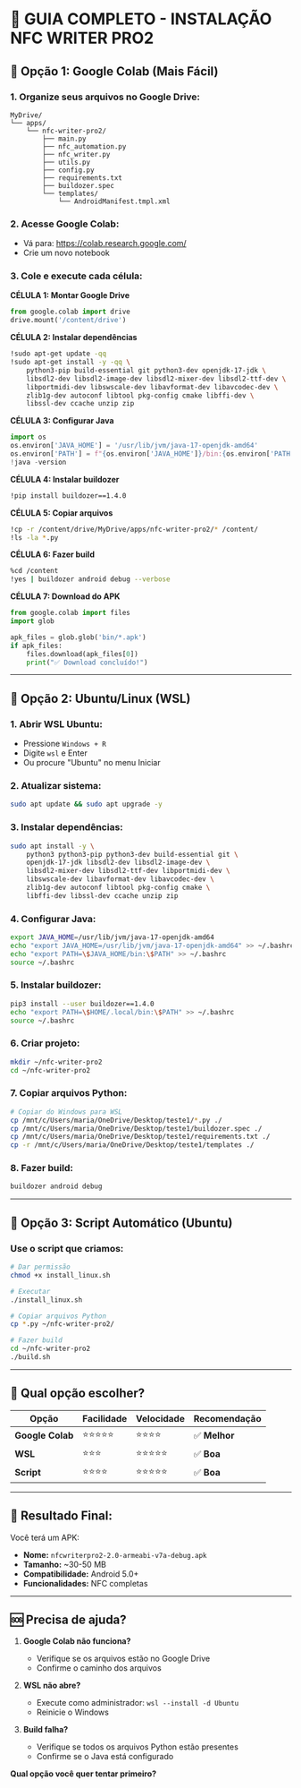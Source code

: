 # 🚀 GUIA COMPLETO - INSTALAÇÃO NFC WRITER PRO2

## 📱 **Opção 1: Google Colab (Mais Fácil)**

### 1. **Organize seus arquivos no Google Drive:**
```
MyDrive/
└── apps/
    └── nfc-writer-pro2/
        ├── main.py
        ├── nfc_automation.py
        ├── nfc_writer.py
        ├── utils.py
        ├── config.py
        ├── requirements.txt
        ├── buildozer.spec
        └── templates/
            └── AndroidManifest.tmpl.xml
```

### 2. **Acesse Google Colab:**
- Vá para: https://colab.research.google.com/
- Crie um novo notebook

### 3. **Cole e execute cada célula:**

**CÉLULA 1: Montar Google Drive**
```python
from google.colab import drive
drive.mount('/content/drive')
```

**CÉLULA 2: Instalar dependências**
```bash
!sudo apt-get update -qq
!sudo apt-get install -y -qq \
    python3-pip build-essential git python3-dev openjdk-17-jdk \
    libsdl2-dev libsdl2-image-dev libsdl2-mixer-dev libsdl2-ttf-dev \
    libportmidi-dev libswscale-dev libavformat-dev libavcodec-dev \
    zlib1g-dev autoconf libtool pkg-config cmake libffi-dev \
    libssl-dev ccache unzip zip
```

**CÉLULA 3: Configurar Java**
```python
import os
os.environ['JAVA_HOME'] = '/usr/lib/jvm/java-17-openjdk-amd64'
os.environ['PATH'] = f"{os.environ['JAVA_HOME']}/bin:{os.environ['PATH']}"
!java -version
```

**CÉLULA 4: Instalar buildozer**
```bash
!pip install buildozer==1.4.0
```

**CÉLULA 5: Copiar arquivos**
```bash
!cp -r /content/drive/MyDrive/apps/nfc-writer-pro2/* /content/
!ls -la *.py
```

**CÉLULA 6: Fazer build**
```bash
%cd /content
!yes | buildozer android debug --verbose
```

**CÉLULA 7: Download do APK**
```python
from google.colab import files
import glob

apk_files = glob.glob('bin/*.apk')
if apk_files:
    files.download(apk_files[0])
    print("✅ Download concluído!")
```

---

## 🐧 **Opção 2: Ubuntu/Linux (WSL)**

### 1. **Abrir WSL Ubuntu:**
- Pressione `Windows + R`
- Digite `wsl` e Enter
- Ou procure "Ubuntu" no menu Iniciar

### 2. **Atualizar sistema:**
```bash
sudo apt update && sudo apt upgrade -y
```

### 3. **Instalar dependências:**
```bash
sudo apt install -y \
    python3 python3-pip python3-dev build-essential git \
    openjdk-17-jdk libsdl2-dev libsdl2-image-dev \
    libsdl2-mixer-dev libsdl2-ttf-dev libportmidi-dev \
    libswscale-dev libavformat-dev libavcodec-dev \
    zlib1g-dev autoconf libtool pkg-config cmake \
    libffi-dev libssl-dev ccache unzip zip
```

### 4. **Configurar Java:**
```bash
export JAVA_HOME=/usr/lib/jvm/java-17-openjdk-amd64
echo "export JAVA_HOME=/usr/lib/jvm/java-17-openjdk-amd64" >> ~/.bashrc
echo "export PATH=\$JAVA_HOME/bin:\$PATH" >> ~/.bashrc
source ~/.bashrc
```

### 5. **Instalar buildozer:**
```bash
pip3 install --user buildozer==1.4.0
echo "export PATH=\$HOME/.local/bin:\$PATH" >> ~/.bashrc
source ~/.bashrc
```

### 6. **Criar projeto:**
```bash
mkdir ~/nfc-writer-pro2
cd ~/nfc-writer-pro2
```

### 7. **Copiar arquivos Python:**
```bash
# Copiar do Windows para WSL
cp /mnt/c/Users/maria/OneDrive/Desktop/teste1/*.py ./
cp /mnt/c/Users/maria/OneDrive/Desktop/teste1/buildozer.spec ./
cp /mnt/c/Users/maria/OneDrive/Desktop/teste1/requirements.txt ./
cp -r /mnt/c/Users/maria/OneDrive/Desktop/teste1/templates ./
```

### 8. **Fazer build:**
```bash
buildozer android debug
```

---

## 🔧 **Opção 3: Script Automático (Ubuntu)**

### **Use o script que criamos:**

```bash
# Dar permissão
chmod +x install_linux.sh

# Executar
./install_linux.sh

# Copiar arquivos Python
cp *.py ~/nfc-writer-pro2/

# Fazer build
cd ~/nfc-writer-pro2
./build.sh
```

---

## 🎯 **Qual opção escolher?**

| Opção | Facilidade | Velocidade | Recomendação |
|-------|------------|------------|--------------|
| **Google Colab** | ⭐⭐⭐⭐⭐ | ⭐⭐⭐⭐ | ✅ **Melhor** |
| **WSL** | ⭐⭐⭐ | ⭐⭐⭐⭐⭐ | ✅ **Boa** |
| **Script** | ⭐⭐⭐⭐ | ⭐⭐⭐⭐⭐ | ✅ **Boa** |

---

## 📱 **Resultado Final:**

Você terá um APK:
- **Nome:** `nfcwriterpro2-2.0-armeabi-v7a-debug.apk`
- **Tamanho:** ~30-50 MB
- **Compatibilidade:** Android 5.0+
- **Funcionalidades:** NFC completas

---

## 🆘 **Precisa de ajuda?**

1. **Google Colab não funciona?**
   - Verifique se os arquivos estão no Google Drive
   - Confirme o caminho dos arquivos

2. **WSL não abre?**
   - Execute como administrador: `wsl --install -d Ubuntu`
   - Reinicie o Windows

3. **Build falha?**
   - Verifique se todos os arquivos Python estão presentes
   - Confirme se o Java está configurado

**Qual opção você quer tentar primeiro?**
